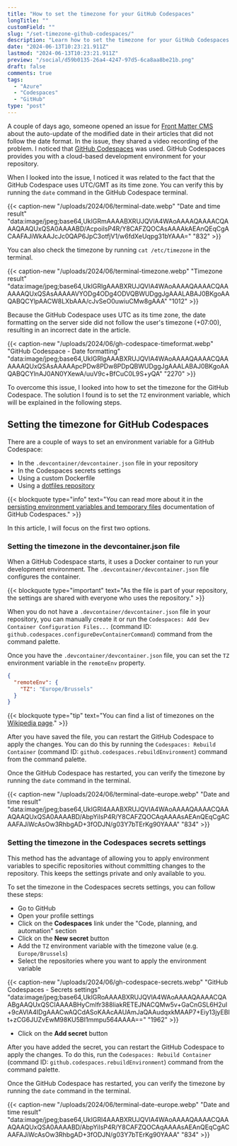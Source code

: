 ```yaml
---
title: "How to set the timezone for your GitHub Codespaces"
longTitle: ""
customField: ""
slug: "/set-timezone-github-codespaces/"
description: "Learn how to set the timezone for your GitHub Codespaces and avoid issues with dates."
date: "2024-06-13T10:23:21.911Z"
lastmod: "2024-06-13T10:23:21.911Z"
preview: "/social/d59b0135-26a4-4247-97d5-6ca8aa8be21b.png"
draft: false
comments: true
tags:
  - "Azure"
  - "Codespaces"
  - "GitHub"
type: "post"
---
```


A couple of days ago, someone opened an issue for [Front Matter CMS](https://frontmatter.codes/) about the auto-update of the modified date in their articles that did not follow the date format. In the issue, they shared a video recording of the problem. I noticed that [GitHub Codespaces](https://github.com/features/codespaces) was used. GitHub Codespaces provides you with a cloud-based development environment for your repository.

When I looked into the issue, I noticed it was related to the fact that the GitHub Codespace uses UTC/GMT as its time zone. You can verify this by running the `date` command in the GitHub Codespace terminal.

{{< caption-new "/uploads/2024/06/terminal-date.webp" "Date and time result"  "data:image/jpeg;base64,UklGRmAAAABXRUJQVlA4WAoAAAAQAAAACQAAAQAAQUxQSA0AAAABD/AcpoiIsP4R/Y8CAFZQOCAsAAAAkAEAnQEqCgACAAFAJiWkAAJcJc0QAP6JpC3otfjV1/w6fdXeUqpg31bYAAA=" "832" >}}

You can also check the timezone by running `cat /etc/timezone` in the terminal.

{{< caption-new "/uploads/2024/06/terminal-timezone.webp" "Timezone result"  "data:image/jpeg;base64,UklGRlgAAABXRUJQVlA4WAoAAAAQAAAACQAAAAAAQUxQSAsAAAAAVYODg4ODg4ODVQBWUDggJgAAALABAJ0BKgoAAQABQCYlpAACW8LXbAAA/cJvSeO0uwiuCMw8gAAA" "1012" >}}

Because the GitHub Codespace uses UTC as its time zone, the date formatting on the server side did not follow the user's timezone (+07:00), resulting in an incorrect date in the article.

{{< caption-new "/uploads/2024/06/gh-codespace-timeformat.webp" "GitHub Codespace - Date formatting"  "data:image/jpeg;base64,UklGRlgAAABXRUJQVlA4WAoAAAAQAAAACQAAAAAAQUxQSAsAAAAApcPDw8PDw8PDpQBWUDggJgAAALABAJ0BKgoAAQABQCYlnAJ0AN0YXewA/uuV9c+BfCuC0L9S+yQA" "2270" >}}

To overcome this issue, I looked into how to set the timezone for the GitHub Codespace. The solution I found is to set the `TZ` environment variable, which will be explained in the following steps.

## Setting the timezone for GitHub Codespaces

There are a couple of ways to set an environment variable for a GitHub Codespace:

- In the `.devcontainer/devcontainer.json` file in your repository
- In the Codespaces secrets settings
- Using a custom Dockerfile
- Using a [dotfiles repository](https://docs.github.com/en/codespaces/setting-your-user-preferences/personalizing-github-codespaces-for-your-account#dotfiles)

{{< blockquote type="info" text="You can read more about it in the [persisting environment variables and temporary files](https://docs.github.com/en/codespaces/developing-in-a-codespace/persisting-environment-variables-and-temporary-files) documentation of GitHub Codespaces." >}}

In this article, I will focus on the first two options.

### Setting the timezone in the devcontainer.json file

When a GitHub Codespace starts, it uses a Docker container to run your development environment. The `.devcontainer/devcontainer.json` file configures the container.

{{< blockquote type="important" text="As the file is part of your repository, the settings are shared with everyone who uses the repository." >}}

When you do not have a `.devcontainer/devcontainer.json` file in your repository, you can manually create it or run the `Codespaces: Add Dev Container Configuration Files...` (command ID: `github.codespaces.configureDevContainerCommand`) command from the command palette.

Once you have the `.devcontainer/devcontainer.json` file, you can set the `TZ` environment variable in the `remoteEnv` property.

```json 
{
  "remoteEnv": {
    "TZ": "Europe/Brussels"
  }
}
```

{{< blockquote type="tip" text="You can find a list of timezones on the [Wikipedia page](https://en.wikipedia.org/wiki/List_of_tz_database_time_zones)." >}}

After you have saved the file, you can restart the GitHub Codespace to apply the changes. You can do this by running the `Codespaces: Rebuild Container` (command ID: `github.codespaces.rebuildEnvironment`) command from the command palette.

Once the GitHub Codespace has restarted, you can verify the timezone by running the `date` command in the terminal.

{{< caption-new "/uploads/2024/06/terminal-date-europe.webp" "Date and time result"  "data:image/jpeg;base64,UklGRl4AAABXRUJQVlA4WAoAAAAQAAAACQAAAQAAQUxQSA0AAAABD/AbpYiIsP4R/Y8CAFZQOCAqAAAAsAEAnQEqCgACAAFAJiWcAsOw3RhbgAD+3fODJN/g03Y7bTErKg90YAAA" "834" >}}

### Setting the timezone in the Codespaces secrets settings

This method has the advantage of allowing you to apply environment variables to specific repositories without committing changes to the repository. This keeps the settings private and only available to you.

To set the timezone in the Codespaces secrets settings, you can follow these steps:

- Go to GitHub
- Open your profile settings
- Click on the **Codespaces** link under the "Code, planning, and automation" section
- Click on the **New secret** button
- Add the `TZ` environment variable with the timezone value (e.g. `Europe/Brussels`)
- Select the repositories where you want to apply the environment variable

{{< caption-new "/uploads/2024/06/gh-codespace-secrets.webp" "GitHub Codespaces - Secrets settings"  "data:image/jpeg;base64,UklGRoAAAABXRUJQVlA4WAoAAAAQAAAACQAABgAAQUxQSCIAAAABHyCmIfr388liakRETEJNACQMw5v+GaCnGSL6H2uI+9cAVlA4IDgAAACwAQCdASoKAAcAAUAmJaQAAudqxkMAAP7+Eiy13jyEBIt+zCG6JUZvEwM98KU5BI1mmpu564AAAA==" "1962" >}}

- Click on the **Add secret** button

After you have added the secret, you can restart the GitHub Codespace to apply the changes. To do this, run the `Codespaces: Rebuild Container` (command ID: `github.codespaces.rebuildEnvironment`) command from the command palette.

Once the GitHub Codespace has restarted, you can verify the timezone by running the `date` command in the terminal.

{{< caption-new "/uploads/2024/06/terminal-date-europe.webp" "Date and time result"  "data:image/jpeg;base64,UklGRl4AAABXRUJQVlA4WAoAAAAQAAAACQAAAQAAQUxQSA0AAAABD/AbpYiIsP4R/Y8CAFZQOCAqAAAAsAEAnQEqCgACAAFAJiWcAsOw3RhbgAD+3fODJN/g03Y7bTErKg90YAAA" "834" >}}
